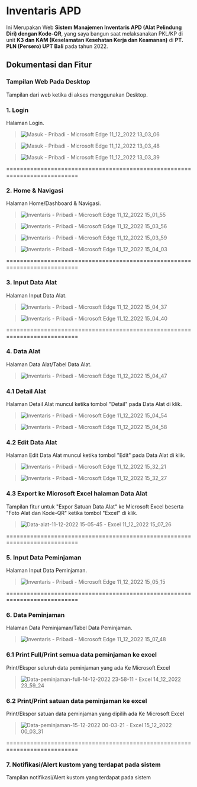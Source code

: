 # Inventaris APD

Ini Merupakan Web **Sistem Manajemen Inventaris APD (Alat Pelindung Diri) dengan Kode-QR**, yang saya bangun saat melaksanakan PKL/KP di unit **K3 dan KAM (Keselamatan Kesehatan Kerja dan Keamanan)** di **PT. PLN (Persero) UPT Bali** pada tahun 2022.


## Dokumentasi dan Fitur 
### Tampilan Web Pada Desktop 
Tampilan dari web ketika di akses menggunakan Desktop.


### 1. Login
Halaman Login.



>![Masuk - Pribadi - Microsoft​ Edge 11_12_2022 13_03_06](https://user-images.githubusercontent.com/114056087/206891232-2e27d8ab-6d36-420d-af9c-5a2edf1a0eb7.png)

>![Masuk - Pribadi - Microsoft​ Edge 11_12_2022 13_03_48](https://user-images.githubusercontent.com/114056087/206891241-ad71ae94-d2ad-4183-ad13-f2a002850955.png)

>![Masuk - Pribadi - Microsoft​ Edge 11_12_2022 13_03_39](https://user-images.githubusercontent.com/114056087/206891252-a2f5ce27-288e-4c90-822b-f82299f1a37e.png)


===========================================================================


### 2. Home & Navigasi
Halaman Home/Dashboard & Navigasi.



>![Inventaris - Pribadi - Microsoft​ Edge 11_12_2022 15_01_55](https://user-images.githubusercontent.com/114056087/206891299-e6ac980d-820d-41fe-be89-8c78a3b2ed9b.png)

>![Inventaris - Pribadi - Microsoft​ Edge 11_12_2022 15_03_56](https://user-images.githubusercontent.com/114056087/206891317-3b2ec27b-d0ed-424f-a47c-e8395aa4c81f.png)

>![Inventaris - Pribadi - Microsoft​ Edge 11_12_2022 15_03_59](https://user-images.githubusercontent.com/114056087/206891320-62f00428-951b-4c17-9d78-3444d3c9cbf9.png)

>![Inventaris - Pribadi - Microsoft​ Edge 11_12_2022 15_04_03](https://user-images.githubusercontent.com/114056087/206891324-df86924f-fe75-4750-b4fe-9177374db086.png)


===========================================================================


### 3. Input Data Alat
Halaman Input Data Alat.



>![Inventaris - Pribadi - Microsoft​ Edge 11_12_2022 15_04_37](https://user-images.githubusercontent.com/114056087/206891377-27865bcb-29a3-4a46-b92e-9f0c391247e6.png)

>![Inventaris - Pribadi - Microsoft​ Edge 11_12_2022 15_04_40](https://user-images.githubusercontent.com/114056087/206891388-ef38711a-df40-4eb0-b58e-db772578b5b3.png)


===========================================================================


### 4. Data Alat
Halaman Data Alat/Tabel Data Alat.



>![Inventaris - Pribadi - Microsoft​ Edge 11_12_2022 15_04_47](https://user-images.githubusercontent.com/114056087/206891564-b7fe1550-93a9-4552-948d-7f1d562b3568.png)




  ### 4.1 Detail Alat
  Halaman Detail Alat muncul ketika tombol "Detail" pada Data Alat di klik.
  
  
  
  >![Inventaris - Pribadi - Microsoft​ Edge 11_12_2022 15_04_54](https://user-images.githubusercontent.com/114056087/206891584-9e280c24-513f-496a-a1c6-7ce47d2e08d1.png)
  
  >![Inventaris - Pribadi - Microsoft​ Edge 11_12_2022 15_04_58](https://user-images.githubusercontent.com/114056087/206891609-203c989b-cbb3-46ce-ba1a-3a084ec50ac5.png)
  
  
  
  ### 4.2 Edit Data Alat
  Halaman Edit Data Alat muncul ketika tombol "Edit" pada Data Alat di klik.
  
  
  
  >![Inventaris - Pribadi - Microsoft​ Edge 11_12_2022 15_32_21](https://user-images.githubusercontent.com/114056087/206891647-00a377d8-cf92-479d-b2ff-5c3a1cef6fa5.png)
  
  >![Inventaris - Pribadi - Microsoft​ Edge 11_12_2022 15_32_27](https://user-images.githubusercontent.com/114056087/206891652-af41d9f6-1737-4565-9ec7-95222782b067.png)
  
  
  
  ### 4.3 Export ke Microsoft Excel halaman Data Alat
  Tampilan fitur untuk "Expor Satuan Data Alat" ke Microsoft Excel beserta "Foto Alat dan Kode-QR" ketika tombol "Excel" di klik.
  
  
  >![Data-alat-11-12-2022 15-05-45 - Excel 11_12_2022 15_07_26](https://user-images.githubusercontent.com/114056087/206891766-5118bbfc-ebed-48a4-b146-de9895c68d44.png)


===========================================================================


### 5. Input Data Peminjaman
Halaman Input Data Peminjaman.


>![Inventaris - Pribadi - Microsoft​ Edge 11_12_2022 15_05_15](https://user-images.githubusercontent.com/114056087/206891789-94115256-e719-44da-89c2-f70c931a9a9d.png)


===========================================================================


### 6. Data Peminjaman
Halaman Data Peminjaman/Tabel Data Peminjaman.

>![Inventaris - Pribadi - Microsoft​ Edge 11_12_2022 15_07_48](https://user-images.githubusercontent.com/114056087/206891880-d1bba86e-b81b-40d1-b054-8959d1da2f6f.png)

  ### 6.1 Print Full/Print semua data peminjaman ke excel
  Print/Ekspor seluruh data peminjaman yang ada Ke Microsoft Excel

  >![Data-peminjaman-full-14-12-2022 23-58-11 - Excel 14_12_2022 23_59_24](https://user-images.githubusercontent.com/114056087/207645346-d954160f-9bbb-44c3-bb4f-d956886e771a.png)


  ### 6.2 Print/Print satuan data peminjaman ke excel
  Print/Ekspor satuan data peminjaman yang dipilih ada Ke Microsoft Excel

  >![Data-peminjaman-15-12-2022 00-03-21 - Excel 15_12_2022 00_03_31](https://user-images.githubusercontent.com/114056087/207646225-be33a689-0018-4c30-96a2-07b96fac0c59.png)


===========================================================================


### 7. Notifikasi/Alert kustom yang terdapat pada sistem
Tampilan notifikasi/Alert kustom yang terdapat pada sistem





